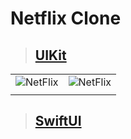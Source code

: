 # Netflix Clone

> ## [UIKit](./UIKit/)

|                                            |                                           |
| ------------------------------------------ | ----------------------------------------- |
| ![NetFlix](./Screenshots/NetflixLight.png) | ![NetFlix](./Screenshots/NetflixDark.png) |
|                                            |                                           |

> ## [SwiftUI](./SwiftUI/)

